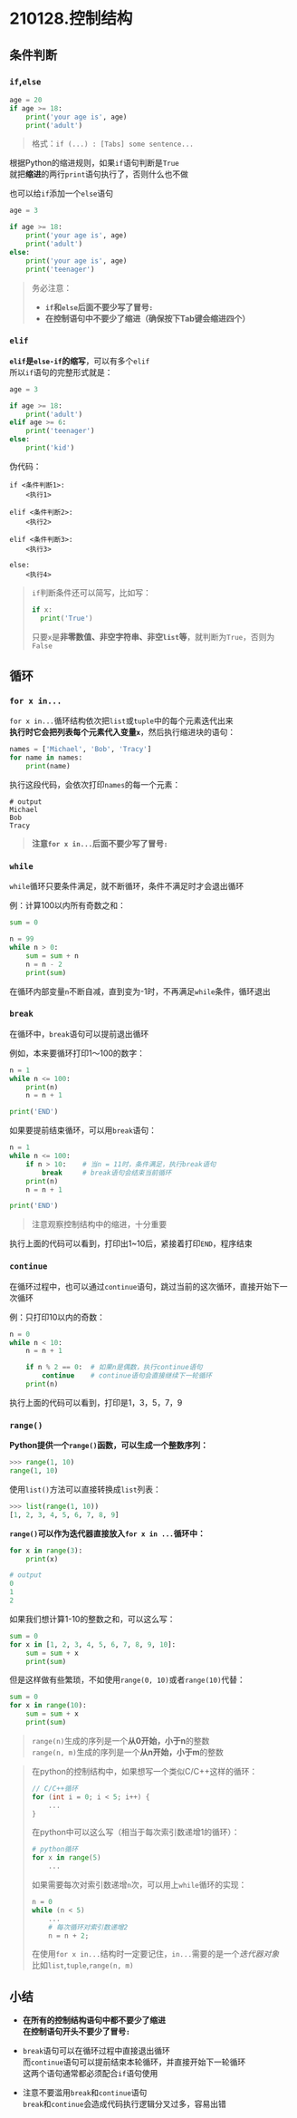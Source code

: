 # 210128.控制结构

## 条件判断

### `if`,`else`
```python
age = 20
if age >= 18:
    print('your age is', age)
    print('adult')
```
> 格式：`if (...) : [Tabs] some sentence...`  

根据Python的缩进规则，如果`if`语句判断是`True`    
就把**缩进**的两行`print`语句执行了，否则什么也不做

也可以给`if`添加一个`else`语句
```python
age = 3

if age >= 18:
    print('your age is', age)
    print('adult')
else:
    print('your age is', age)
    print('teenager')
```

> 务必注意：
> * **`if`和`else`后面不要少写了冒号`:`**
> * **在控制语句中不要少了缩进（确保按下Tab键会缩进四个）**

### `elif`
**`elif`是`else-if`的缩写**，可以有多个`elif`  
所以`if`语句的完整形式就是：
```python
age = 3

if age >= 18:
    print('adult')
elif age >= 6:
    print('teenager')
else:
    print('kid')
```

伪代码：
```
if <条件判断1>:
    <执行1>

elif <条件判断2>:
    <执行2>

elif <条件判断3>:
    <执行3>

else:
    <执行4>
```

> `if`判断条件还可以简写，比如写：
> ````python
> if x:
>   print('True')
> ````
> 只要`x`是**非零数值、非空字符串、非空`list`等**，就判断为`True`，否则为`False`


## 循环

### `for x in...`

`for x in...`循环结构依次把`list`或`tuple`中的每个元素迭代出来  
**执行时它会把列表每个元素代入变量`x`**，然后执行缩进块的语句：
```python
names = ['Michael', 'Bob', 'Tracy']
for name in names:
    print(name)
```

执行这段代码，会依次打印`names`的每一个元素：
```
# output
Michael
Bob
Tracy
```

> **注意`for x in...`后面不要少写了冒号`:`**



### `while`
`while`循环只要条件满足，就不断循环，条件不满足时才会退出循环  

例：计算100以内所有奇数之和：
```python
sum = 0

n = 99
while n > 0:
    sum = sum + n
    n = n - 2
    print(sum)
```

在循环内部变量`n`不断自减，直到变为-1时，不再满足`while`条件，循环退出

### `break`
在循环中，`break`语句可以提前退出循环  

例如，本来要循环打印1～100的数字：
```python
n = 1
while n <= 100:
    print(n)
    n = n + 1

print('END')
```

如果要提前结束循环，可以用`break`语句：
```python
n = 1
while n <= 100:
    if n > 10:    # 当n = 11时，条件满足，执行break语句
        break     # break语句会结束当前循环
    print(n)
    n = n + 1

print('END')
```
> 注意观察控制结构中的缩进，十分重要

执行上面的代码可以看到，打印出1~10后，紧接着打印`END`，程序结束


### `continue`
在循环过程中，也可以通过`continue`语句，跳过当前的这次循环，直接开始下一次循环

例：只打印10以内的奇数：  
```python
n = 0
while n < 10:
    n = n + 1

    if n % 2 == 0:  # 如果n是偶数，执行continue语句
        continue    # continue语句会直接继续下一轮循环
    print(n)
```

执行上面的代码可以看到，打印是1，3，5，7，9

### `range()`
**Python提供一个`range()`函数，可以生成一个整数序列：**  
```python
>>> range(1, 10)
range(1, 10)
```

使用`list()`方法可以直接转换成`list`列表：
```python
>>> list(range(1, 10))
[1, 2, 3, 4, 5, 6, 7, 8, 9]
```

**`range()`可以作为迭代器直接放入`for x in ...`循环中：**
```python
for x in range(3):
    print(x)

# output
0
1
2
```

如果我们想计算1-10的整数之和，可以这么写：
```python
sum = 0
for x in [1, 2, 3, 4, 5, 6, 7, 8, 9, 10]:
    sum = sum + x
    print(sum)
```

但是这样做有些繁琐，不如使用`range(0, 10)`或者`range(10)`代替：
```python
sum = 0
for x in range(10):
    sum = sum + x
    print(sum)
```

> `range(n)`生成的序列是一个**从0开始，小于n**的整数  
> `range(n, m)`生成的序列是一个**从n开始，小于m**的整数

> 在python的控制结构中，如果想写一个类似C/C++这样的循环：
> ````c
> // C/C++循环
> for (int i = 0; i < 5; i++) {
>     ...
> }
> ````
> 在python中可以这么写（相当于每次索引数递增1的循环）：
> ````python
> # python循环
> for x in range(5)
>     ...
> ````
> 如果需要每次对索引数递增`n`次，可以用上`while`循环的实现：
> ````python
> n = 0
> while (n < 5)
>     ...
>     # 每次循环对索引数递增2
>     n = n + 2;
> ````
> 在使用`for x in...`结构时一定要记住，`in...`需要的是一个*迭代器对象*  
> 比如`list`,`tuple`,`range(n, m)`



## 小结
* **在所有的控制结构语句中都不要少了缩进**  
**在控制语句开头不要少了冒号`:`**

* `break`语句可以在循环过程中直接退出循环  
而`continue`语句可以提前结束本轮循环，并直接开始下一轮循环  
这两个语句通常都必须配合`if`语句使用

* 注意不要滥用`break`和`continue`语句  
`break`和`continue`会造成代码执行逻辑分叉过多，容易出错
